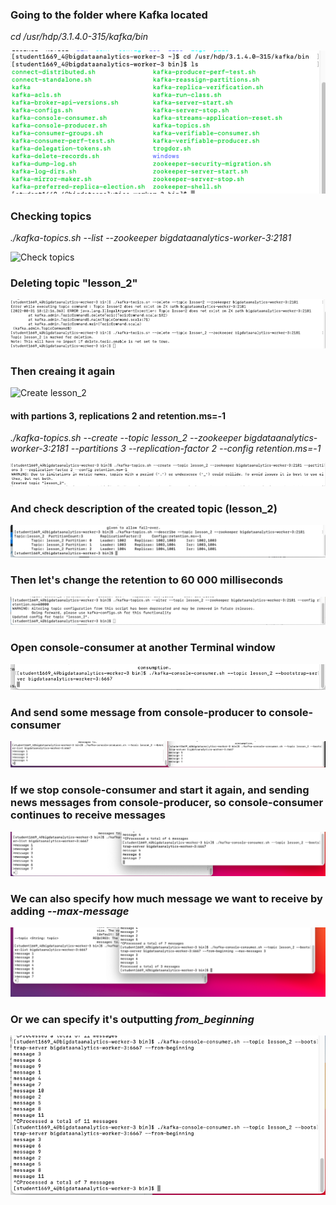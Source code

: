 ### Going to the folder where Kafka located

_cd /usr/hdp/3.1.4.0-315/kafka/bin_

![Kafka](https://github.com/Annassie/Streaming_data_processing/blob/Anna_Niukkanen_task_2/screenshots/screen_task_2/Screenshot%202022-09-01%20at%2014.41.42.png)

### Checking topics

_./kafka-topics.sh --list --zookeeper bigdataanalytics-worker-3:2181_

![Check topics]()

### Deleting topic "lesson_2"

![Deleting topis lesson_2](https://github.com/Annassie/Streaming_data_processing/blob/Anna_Niukkanen_task_2/screenshots/screen_task_2/Screenshot%202022-08-31%20at%2021.13.38.png)

### Then creaing it again

![Create lesson_2]()

#### with partions 3, replications 2 and retention.ms=-1

_./kafka-topics.sh --create --topic lesson_2 --zookeeper bigdataanalytics-worker-3:2181 --partitions 3 --replication-factor 2 --config retention.ms=-1_

![Functions importing](https://github.com/Annassie/Streaming_data_processing/blob/Anna_Niukkanen_task_2/screenshots/screen_task_2/Screenshot%202022-08-31%20at%2021.26.00.png)


### And check description of the created topic (lesson_2)

![Description of lesson_2](https://github.com/Annassie/Streaming_data_processing/blob/Anna_Niukkanen_task_2/screenshots/screen_task_2/Screenshot%202022-08-31%20at%2021.26.32.png)


### Then let's change the retention to 60 000 milliseconds

![Change retention](https://github.com/Annassie/Streaming_data_processing/blob/Anna_Niukkanen_task_2/screenshots/screen_task_2/Screenshot%202022-08-31%20at%2021.30.20.png)


### Open console-consumer at another Terminal window

![Console-consumer](https://github.com/Annassie/Streaming_data_processing/blob/Anna_Niukkanen_task_2/screenshots/screen_task_2/Screenshot%202022-08-31%20at%2021.46.51.png)

### And send some message from console-producer to console-consumer

![Sending messages](https://github.com/Annassie/Streaming_data_processing/blob/Anna_Niukkanen_task_2/screenshots/screen_task_2/Screenshot%202022-08-31%20at%2021.50.33.png)


### If we stop console-consumer and start it again, and sending news messages from console-producer, so console-consumer continues to receive messages 

![News messages](https://github.com/Annassie/Streaming_data_processing/blob/Anna_Niukkanen_task_2/screenshots/screen_task_2/Screenshot%202022-08-31%20at%2021.51.09.png)


### We can also specify how much message we want to receive by adding _--max-message_

![Max_messages](https://github.com/Annassie/Streaming_data_processing/blob/Anna_Niukkanen_task_2/screenshots/screen_task_2/Screenshot%202022-08-31%20at%2021.53.09.png)

### Or we can specify it's outputting _from_beginning_

![From beginning](https://github.com/Annassie/Streaming_data_processing/blob/Anna_Niukkanen_task_2/screenshots/screen_task_2/Screenshot%202022-08-31%20at%2021.56.02.png)



